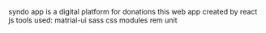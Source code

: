 syndo app is a digital platform for donations
this web app created by react js
tools used:
matrial-ui
sass
css modules
rem unit
